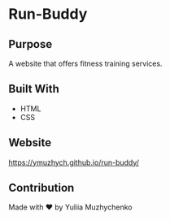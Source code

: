 # Run-Buddy
## Purpose
A website that offers fitness training services.
## Built With
* HTML
* CSS
## Website
https://ymuzhych.github.io/run-buddy/ 
## Contribution
Made with ❤️ by Yuliia Muzhychenko
